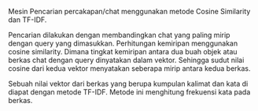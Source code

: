 Mesin Pencarian percakapan/chat menggunakan metode Cosine Similarity dan TF-IDF.

Pencarian dilakukan dengan membandingkan chat yang paling mirip dengan query yang dimasukkan. Perhitungan kemiripan menggunakan cosine similarity. Dimana tingkat kemiripan antara dua buah objek atau berkas chat dengan query dinyatakan dalam vektor. Sehingga sudut nilai cosine dari kedua vektor menyatakan seberapa mirip antara kedua berkas.

Sebuah nilai vektor dari berkas yang berupa kumpulan kalimat dan kata di diapat dengan metode TF-IDF. Metode ini menghitung frekuensi kata pada berkas.
